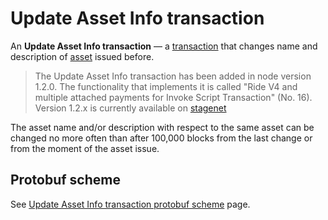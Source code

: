 # Update Asset Info transaction

An **Update Asset Info transaction** — a [transaction](/en/blockchain/transaction.md) that changes name and description of [asset](/en/blockchain/token.md) issued before.

> The Update Asset Info transaction has been added in node version 1.2.0. The functionality that implements it is called "Ride V4 and multiple attached payments for Invoke Script Transaction" (No. 16).
Version 1.2.x is currently available on [stagenet](/en/blockchain/blockchain-network/stage-network.md)

The asset name and/or description with respect to the same asset can be changed no more often than after 100,000 blocks from the last change or from the moment of the asset issue.

## Protobuf scheme

See [Update Asset Info transaction protobuf scheme](/en/blockchain/binary-format/transaction-protobuf-scheme/update-asset-info-transaction-protobuf-scheme.md) page.
